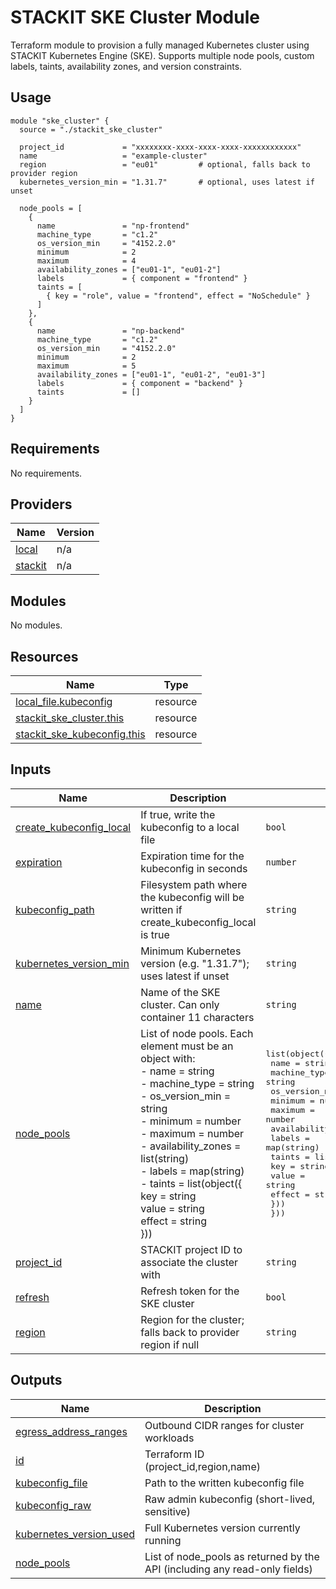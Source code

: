 # STACKIT SKE Cluster Module

Terraform module to provision a fully managed Kubernetes cluster using STACKIT Kubernetes Engine (SKE).
Supports multiple node pools, custom labels, taints, availability zones, and version constraints.

## Usage
```
module "ske_cluster" {
  source = "./stackit_ske_cluster"

  project_id             = "xxxxxxxx-xxxx-xxxx-xxxx-xxxxxxxxxxxx"
  name                   = "example-cluster"
  region                 = "eu01"         # optional, falls back to provider region
  kubernetes_version_min = "1.31.7"       # optional, uses latest if unset

  node_pools = [
    {
      name               = "np-frontend"
      machine_type       = "c1.2"
      os_version_min     = "4152.2.0"
      minimum            = 2
      maximum            = 4
      availability_zones = ["eu01-1", "eu01-2"]
      labels             = { component = "frontend" }
      taints = [
        { key = "role", value = "frontend", effect = "NoSchedule" }
      ]
    },
    {
      name               = "np-backend"
      machine_type       = "c1.2"
      os_version_min     = "4152.2.0"
      minimum            = 2
      maximum            = 5
      availability_zones = ["eu01-1", "eu01-2", "eu01-3"]
      labels             = { component = "backend" }
      taints             = []
    }
  ]
}
```
<!-- BEGIN_TF_DOCS -->
## Requirements

No requirements.

## Providers

| Name | Version |
|------|---------|
| <a name="provider_local"></a> [local](#provider\_local) | n/a |
| <a name="provider_stackit"></a> [stackit](#provider\_stackit) | n/a |

## Modules

No modules.

## Resources

| Name | Type |
|------|------|
| [local_file.kubeconfig](https://registry.terraform.io/providers/hashicorp/local/latest/docs/resources/file) | resource |
| [stackit_ske_cluster.this](https://registry.terraform.io/providers/stackitcloud/stackit/latest/docs/resources/ske_cluster) | resource |
| [stackit_ske_kubeconfig.this](https://registry.terraform.io/providers/stackitcloud/stackit/latest/docs/resources/ske_kubeconfig) | resource |

## Inputs

| Name | Description | Type | Default | Required |
|------|-------------|------|---------|:--------:|
| <a name="input_create_kubeconfig_local"></a> [create\_kubeconfig\_local](#input\_create\_kubeconfig\_local) | If true, write the kubeconfig to a local file | `bool` | `false` | no |
| <a name="input_expiration"></a> [expiration](#input\_expiration) | Expiration time for the kubeconfig in seconds | `number` | `86400` | no |
| <a name="input_kubeconfig_path"></a> [kubeconfig\_path](#input\_kubeconfig\_path) | Filesystem path where the kubeconfig will be written if create\_kubeconfig\_local is true | `string` | `"~/.kube/config"` | no |
| <a name="input_kubernetes_version_min"></a> [kubernetes\_version\_min](#input\_kubernetes\_version\_min) | Minimum Kubernetes version (e.g. "1.31.7"); uses latest if unset | `string` | `"1.31.8"` | no |
| <a name="input_name"></a> [name](#input\_name) | Name of the SKE cluster. Can only container 11 characters | `string` | n/a | yes |
| <a name="input_node_pools"></a> [node\_pools](#input\_node\_pools) | List of node pools. Each element must be an object with:<br/>- name               = string<br/>- machine\_type       = string<br/>- os\_version\_min     = string<br/>- minimum            = number<br/>- maximum            = number<br/>- availability\_zones = list(string)<br/>- labels             = map(string)<br/>- taints             = list(object({<br/>    key    = string<br/>    value  = string<br/>    effect = string<br/>  })) | <pre>list(object({<br/>    name               = string<br/>    machine_type       = string<br/>    os_version_min     = string<br/>    minimum            = number<br/>    maximum            = number<br/>    availability_zones = list(string)<br/>    labels             = map(string)<br/>    taints = list(object({<br/>      key    = string<br/>      value  = string<br/>      effect = string<br/>    }))<br/>  }))</pre> | `[]` | no |
| <a name="input_project_id"></a> [project\_id](#input\_project\_id) | STACKIT project ID to associate the cluster with | `string` | n/a | yes |
| <a name="input_refresh"></a> [refresh](#input\_refresh) | Refresh token for the SKE cluster | `bool` | `true` | no |
| <a name="input_region"></a> [region](#input\_region) | Region for the cluster; falls back to provider region if null | `string` | `"eu01"` | no |

## Outputs

| Name | Description |
|------|-------------|
| <a name="output_egress_address_ranges"></a> [egress\_address\_ranges](#output\_egress\_address\_ranges) | Outbound CIDR ranges for cluster workloads |
| <a name="output_id"></a> [id](#output\_id) | Terraform ID (project\_id,region,name) |
| <a name="output_kubeconfig_file"></a> [kubeconfig\_file](#output\_kubeconfig\_file) | Path to the written kubeconfig file |
| <a name="output_kubeconfig_raw"></a> [kubeconfig\_raw](#output\_kubeconfig\_raw) | Raw admin kubeconfig (short-lived, sensitive) |
| <a name="output_kubernetes_version_used"></a> [kubernetes\_version\_used](#output\_kubernetes\_version\_used) | Full Kubernetes version currently running |
| <a name="output_node_pools"></a> [node\_pools](#output\_node\_pools) | List of node\_pools as returned by the API (including any read-only fields) |
<!-- END_TF_DOCS -->